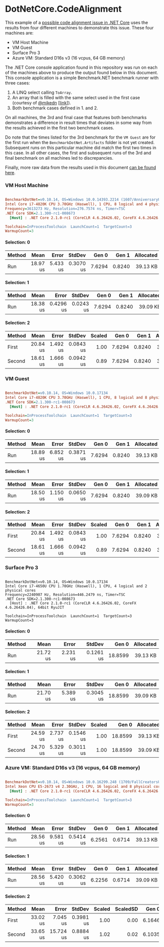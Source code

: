 ﻿# DotNetCore.CodeAlignment

This example of a [possible code alignment issue in .NET Core](https://github.com/dotnet/coreclr/issues/17932) uses the results from four different machines to demonstrate this issue.  These four machines are:

- VM Host Machine
- VM Guest
- Surface Pro 3
- Azure VM: Standard D16s v3 (16 vcpus, 64 GB memory)

The .NET Core console application found in this repository was run on each of the machines above to produce the output found below in this document. This console application is a simple Benchmark.NET benchmark runner with three cases:

1. A LINQ select calling `ToArray`.
1. An array that is filled with the same select used in the first case (courtesy of [@mikedn](https://github.com/mikedn) [[link](https://github.com/dotnet/coreclr/issues/17932#issuecomment-388008331)]).
1. Both benchmark cases defined in 1. and 2.

On all machines, the 3rd and final case that features both benchmarks demonstrates a difference in result times that deviates in some way from the results achieved in the first two benchmark cases. 

Do note that the times listed for the 3rd benchmark for the `VM Guest` are for the first run when the `BenchmarkDotNet.Artifacts` folder is not yet created.  Subsequent runs on this particular machine did match the first two times in this case.  In all other cases, the first and subsequent runs of the 3rd and final benchmark on all machines led to discrepancies.

Finally, more raw data from the results used in this document [can be found here](RawData.md).

### VM Host Machine

``` ini

BenchmarkDotNet=v0.10.14, OS=Windows 10.0.14393.2214 (1607/AnniversaryUpdate/Redstone1)
Intel Core i7-4820K CPU 3.70GHz (Haswell), 1 CPU, 8 logical and 4 physical cores
Frequency=3613273 Hz, Resolution=276.7574 ns, Timer=TSC
.NET Core SDK=2.1.300-rc1-008673
  [Host] : .NET Core 2.1.0-rc1 (CoreCLR 4.6.26426.02, CoreFX 4.6.26426.04), 64bit RyuJIT

Toolchain=InProcessToolchain  LaunchCount=1  TargetCount=3
WarmupCount=3

```

#### Selection: 0

| Method |     Mean |    Error |    StdDev |  Gen 0 |  Gen 1 | Allocated |
|------- |---------:|---------:|----------:|-------:|-------:|----------:|
|    Run | 18.97 us | 5.433 us | 0.3070 us | 7.6294 | 0.8240 |  39.13 KB |

#### Selection: 1

| Method |     Mean |     Error |    StdDev |  Gen 0 |  Gen 1 | Allocated |
|------- |---------:|----------:|----------:|-------:|-------:|----------:|
|    Run | 18.38 us | 0.4296 us | 0.0243 us | 7.6294 | 0.8240 |  39.09 KB |

#### Selection: 2

| Method |     Mean |    Error |    StdDev | Scaled |  Gen 0 |  Gen 1 | Allocated |
|------- |---------:|---------:|----------:|-------:|-------:|-------:|----------:|
|  First | 20.84 us | 1.492 us | 0.0843 us |   1.00 | 7.6294 | 0.8240 |  39.13 KB |
| Second | 18.61 us | 1.666 us | 0.0942 us |   0.89 | 7.6294 | 0.8240 |  39.09 KB |

### VM Guest

``` ini

BenchmarkDotNet=v0.10.14, OS=Windows 10.0.17134
Intel Core i7-4820K CPU 3.70GHz (Haswell), 1 CPU, 8 logical and 8 physical cores
.NET Core SDK=2.1.300-rc1-008673
  [Host] : .NET Core 2.1.0-rc1 (CoreCLR 4.6.26426.02, CoreFX 4.6.26426.04), 64bit RyuJIT

Toolchain=InProcessToolchain  LaunchCount=1  TargetCount=3
WarmupCount=3

```

#### Selection: 0

| Method |     Mean |    Error |    StdDev |  Gen 0 |  Gen 1 | Allocated |
|------- |---------:|---------:|----------:|-------:|-------:|----------:|
|    Run | 18.89 us | 6.852 us | 0.3871 us | 7.6294 | 0.8240 |  39.13 KB |

#### Selection: 1

| Method |     Mean |    Error |    StdDev |  Gen 0 |  Gen 1 | Allocated |
|------- |---------:|---------:|----------:|-------:|-------:|----------:|
|    Run | 18.50 us | 1.150 us | 0.0650 us | 7.6294 | 0.8240 |  39.09 KB |

#### Selection: 2

| Method |     Mean |    Error |    StdDev | Scaled |  Gen 0 |  Gen 1 | Allocated |
|------- |---------:|---------:|----------:|-------:|-------:|-------:|----------:|
|  First | 20.84 us | 1.492 us | 0.0843 us |   1.00 | 7.6294 | 0.8240 |  39.13 KB |
| Second | 18.61 us | 1.666 us | 0.0942 us |   0.89 | 7.6294 | 0.8240 |  39.09 KB |

### Surface Pro 3

```

BenchmarkDotNet=v0.10.14, OS=Windows 10.0.17134
Intel Core i7-4650U CPU 1.70GHz (Haswell), 1 CPU, 4 logical and 2 physical cores
Frequency=2240907 Hz, Resolution=446.2479 ns, Timer=TSC
.NET Core SDK=2.1.300-rc1-008673
  [Host] : .NET Core 2.1.0-rc1 (CoreCLR 4.6.26426.02, CoreFX 4.6.26426.04), 64bit RyuJIT

Toolchain=InProcessToolchain  LaunchCount=1  TargetCount=3
WarmupCount=3

```

#### Selection: 0

| Method |     Mean |    Error |    StdDev |   Gen 0 | Allocated |
|------- |---------:|---------:|----------:|--------:|----------:|
|    Run | 21.72 us | 2.231 us | 0.1261 us | 18.8599 |  39.13 KB |

#### Selection: 1

| Method |     Mean |    Error |    StdDev |   Gen 0 | Allocated |
|------- |---------:|---------:|----------:|--------:|----------:|
|    Run | 21.70 us | 5.389 us | 0.3045 us | 18.8599 |  39.09 KB |


#### Selection: 2

| Method |     Mean |    Error |    StdDev | Scaled |   Gen 0 | Allocated |
|------- |---------:|---------:|----------:|-------:|--------:|----------:|
|  First | 24.59 us | 2.737 us | 0.1546 us |   1.00 | 18.8599 |  39.13 KB |
| Second | 24.70 us | 5.329 us | 0.3011 us |   1.00 | 18.8599 |  39.09 KB |

### Azure VM: Standard D16s v3 (16 vcpus, 64 GB memory)

``` ini

BenchmarkDotNet=v0.10.14, OS=Windows 10.0.16299.248 (1709/FallCreatorsUpdate/Redstone3)
Intel Xeon CPU E5-2673 v4 2.30GHz, 1 CPU, 16 logical and 8 physical cores
  [Host] : .NET Core 2.1.0-rc1 (CoreCLR 4.6.26426.02, CoreFX 4.6.26426.04), 64bit RyuJIT

Toolchain=InProcessToolchain  LaunchCount=1  TargetCount=3
WarmupCount=3

```

#### Selection: 0

| Method |     Mean |    Error |    StdDev |  Gen 0 |  Gen 1 | Allocated |
|------- |---------:|---------:|----------:|-------:|-------:|----------:|
|    Run | 28.56 us | 9.581 us | 0.5414 us | 6.2561 | 0.6714 |  39.13 KB |

#### Selection: 1

| Method |     Mean |    Error |    StdDev |  Gen 0 |  Gen 1 | Allocated |
|------- |---------:|---------:|----------:|-------:|-------:|----------:|
|    Run | 28.56 us | 5.420 us | 0.3062 us | 6.2256 | 0.6714 |  39.09 KB |

#### Selection: 2

| Method |     Mean |     Error |    StdDev | Scaled | ScaledSD |  Gen 0 |  Gen 1 | Allocated |
|------- |---------:|----------:|----------:|-------:|---------:|-------:|-------:|----------:|
|  First | 33.02 us |  7.045 us | 0.3981 us |   1.00 |     0.00 | 6.1646 | 0.6714 |  39.13 KB |
| Second | 33.65 us | 15.724 us | 0.8884 us |   1.02 |     0.02 | 6.1035 | 0.6714 |  39.09 KB |